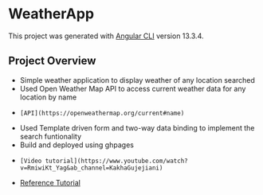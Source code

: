 # WeatherApp

This project was generated with [Angular CLI](https://github.com/angular/angular-cli) version 13.3.4.

## Project Overview
* Simple weather application to display weather of any location searched 
* Used Open Weather Map API to access current weather data for any location by name 
*     [API](https://openweathermap.org/current#name) 
* Used Template driven form and two-way data binding to implement the search funtionality 
* Build and deployed using ghpages 
*     [Video tutorial](https://www.youtube.com/watch?v=RmiwiKt_Yag&ab_channel=KakhaGujejiani) 
* [Reference Tutorial](https://www.youtube.com/watch?v=psZXU8PTAS8)